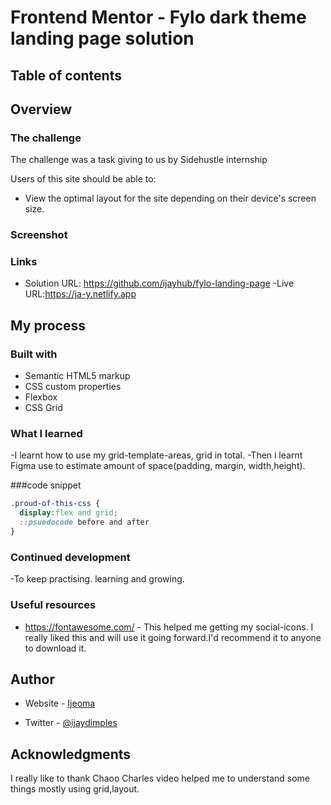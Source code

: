 # Frontend Mentor - Fylo dark theme landing page solution

## Table of contents

## Overview

### The challenge
The challenge was a task giving to us by Sidehustle internship

Users of this site should be able to:

- View the optimal layout for the site depending on their device's screen size.


### Screenshot


### Links

- Solution URL: https://github.com/ijayhub/fylo-landing-page
-Live URL:https://ja-y.netlify.app


## My process

### Built with

- Semantic HTML5 markup
- CSS custom properties
- Flexbox
- CSS Grid

### What I learned

-I learnt how to use my grid-template-areas, grid in total.
-Then i learnt Figma use to estimate amount of space(padding, margin, width,height).



###code snippet
```css
.proud-of-this-css {
  display:flex and grid;
  ::psuedocode before and after
}
```



### Continued development

-To keep practising. learning and growing.

### Useful resources

- https://fontawesome.com/ - This helped me getting my social-icons. I really liked this and will use it going forward.I'd recommend it to anyone to download it.



## Author

- Website - [Ijeoma]( https://ijayhub.github.io/Portfolio-ijay/)

- Twitter - [@ijaydimples](https://www.twitter.com/ijaydimples)



## Acknowledgments
I really like to thank Chaoo Charles video helped me to understand some things mostly using grid,layout.

